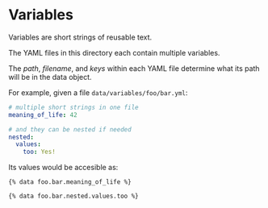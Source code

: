 # Variables

Variables are short strings of reusable text.

The YAML files in this directory each contain multiple variables.

The *path*, *filename*, and *keys* within each YAML file determine what its path will be in the data object.

For example, given a file `data/variables/foo/bar.yml`:

```yml
# multiple short strings in one file
meaning_of_life: 42

# and they can be nested if needed
nested:
  values:
    too: Yes!
```

Its values would be accesible as:

```
{% data foo.bar.meaning_of_life %}

{% data foo.bar.nested.values.too %}
```
